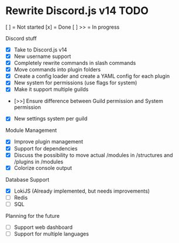# Rewrite Discord.js v14 TODO
[ ] = Not started
[x] = Done
[ ] >> = In progress

Discord stuff
- [x] Take to Discord.js v14
- [x] New username support
- [x] Completely rewrite commands in slash commands
- [x] Move commands into plugin folders
- [x] Create a config loader and create a YAML config for each plugin
- [x] New system for permissions (use flags for system)
- [x] Make it support multiple guilds
- [>>] Ensure difference between Guild permission and System permission
- [x] New settings system per guild

Module Management
- [x] Improve plugin management
- [x] Support for dependencies
- [x] Discuss the possibility to move actual /modules in /structures and /plugins in /modules
- [x] Colorize console output

Database Support
- [x] LokiJS (Already implemented, but needs improvements)
- [ ] Redis
- [ ] SQL

Planning for the future
- [ ] Support web dashboard
- [ ] Support for multiple languages